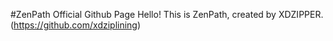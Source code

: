 #ZenPath Official Github Page
Hello! This is ZenPath, created by XDZIPPER.(https://github.com/xdziplining)
